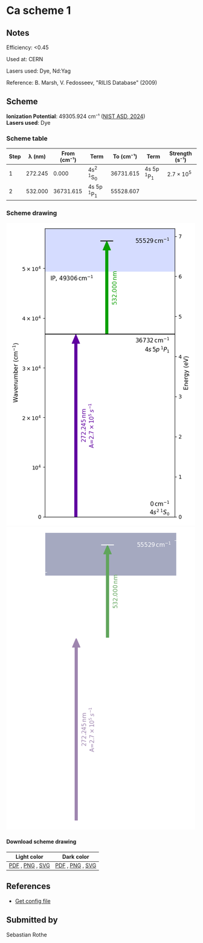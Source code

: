 # Ca scheme 1

## Notes

Efficiency: <0.45

Used at: CERN

Lasers used: Dye, Nd:Yag

Reference: B. Marsh, V. Fedosseev, "RILIS Database" (2009)





## Scheme

**Ionization Potential**: 49305.924 cm⁻¹ ([NIST ASD, 2024](https://www.nist.gov/pml/atomic-spectra-database))  
**Lasers used**: Dye

### Scheme table

| Step | λ (nm)  | From (cm⁻¹) |                   Term                   | To (cm⁻¹) |              Term               |    Strength (s⁻¹)    |
| ---- | ------- | ----------- | ---------------------------------------- | --------- | ------------------------------- | -------------------- |
| 1    | 272.245 | 0.000       | 4s<sup>2</sup> <sup>1</sup>S<sub>0</sub> | 36731.615 | 4s 5p <sup>1</sup>P<sub>1</sub> | 2.7 × 10<sup>5</sup> |
| 2    | 532.000 | 36731.615   | 4s 5p <sup>1</sup>P<sub>1</sub>          | 55528.607 |                                 |                      |


### Scheme drawing

![ca scheme, light mode](ca-001/ca-001-light.png#only-light)
![ca scheme, dark mode](ca-001/ca-001-dark-web.png#only-dark)

#### Download scheme drawing

|                                            Light color                                            |                                           Dark color                                           |
| ------------------------------------------------------------------------------------------------- | ---------------------------------------------------------------------------------------------- |
| [PDF](ca-001/ca-001-light.pdf) , [PNG](ca-001/ca-001-light.png) , [SVG](ca-001/ca-001-light.svg)  | [PDF](ca-001/ca-001-dark.pdf) , [PNG](ca-001/ca-001-dark.png) , [SVG](ca-001/ca-001-dark.svg)  |


## References

  - [Get config file](https://github.com/RIMS-Code/rims-code.github.io/blob/main/db/ca-001.json)



## Submitted by

Sebastian Rothe

